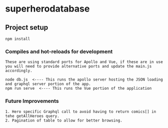 # superherodatabase

## Project setup
```
npm install
```

### Compiles and hot-reloads for development
```
These are using standard ports for Apollo and Vue, if these are in use you will need to provide alternative ports and update the main.js accordingly.

node db.js  <---- This runs the apollo server hosting the JSON loading and graphql server portion of the app.
npm run serve  <---- This runs the Vue portion of the application 
```

### Future Improvements
```
1. Hero specific Graphql call to avoid having to return comics[] in tehe getAllHeroes query.
2. Pagination of table to allow for better browsing.
```
